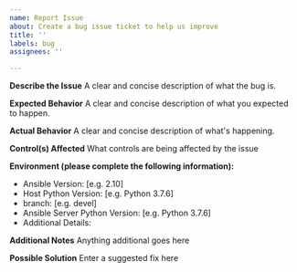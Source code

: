 ```yaml
---
name: Report Issue
about: Create a bug issue ticket to help us improve
title: ''
labels: bug
assignees: ''

---
```


**Describe the Issue**
A clear and concise description of what the bug is.

**Expected Behavior**
A clear and concise description of what you expected to happen.

**Actual Behavior**
A clear and concise description of what's happening.

**Control(s) Affected**
What controls are being affected by the issue

**Environment (please complete the following information):**
 - Ansible Version: [e.g. 2.10] 
 - Host Python Version: [e.g. Python 3.7.6]
 - branch: [e.g. devel]
 - Ansible Server Python Version: [e.g. Python 3.7.6]
 - Additional Details:

**Additional Notes**
Anything additional goes here

**Possible Solution**
Enter a suggested fix here
